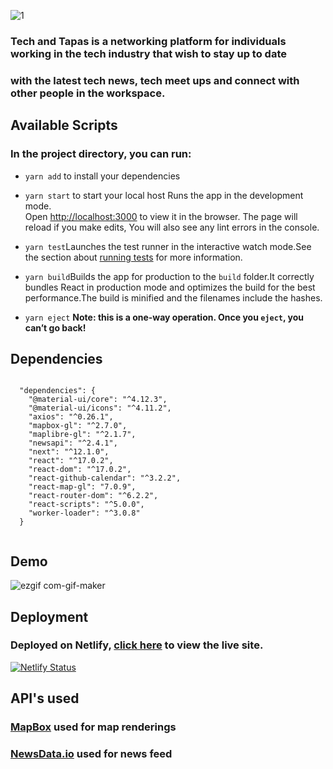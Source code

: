 
![1](https://user-images.githubusercontent.com/67808802/160223816-4ea0cac7-a1b2-47b1-aec6-91f86773726a.png)

### Tech and Tapas is a networking platform for individuals working in the tech industry that wish to stay up to date 
### with the latest tech news, tech meet ups and connect with other people in the workspace.

## Available Scripts

### In the project directory, you can run:


* `yarn add` to install  your dependencies

* `yarn start` to start your local host
Runs the app in the development mode.\
Open [http://localhost:3000](http://localhost:3000) to view it in the browser. The page will reload if you make edits, You will also see any lint errors in the console.
* `yarn test`Launches the test runner in the interactive watch mode.See the section about [running tests](https://facebook.github.io/create-react-app/docs/running-tests) for more information.
* `yarn build`Builds the app for production to the `build` folder.It correctly bundles React in production mode and optimizes the build for the best performance.The build is minified and the filenames include the hashes.
* `yarn eject`
**Note: this is a one-way operation. Once you `eject`, you can’t go back!**

## Dependencies 

```

  "dependencies": {
    "@material-ui/core": "^4.12.3",
    "@material-ui/icons": "^4.11.2",
    "axios": "^0.26.1",
    "mapbox-gl": "^2.7.0",
    "maplibre-gl": "^2.1.7",
    "newsapi": "^2.4.1",
    "next": "^12.1.0",
    "react": "^17.0.2",
    "react-dom": "^17.0.2",
    "react-github-calendar": "^3.2.2",
    "react-map-gl": "7.0.9",
    "react-router-dom": "^6.2.2",
    "react-scripts": "^5.0.0",
    "worker-loader": "^3.0.8"
  }
  
  ```
  
## Demo

  ![ezgif com-gif-maker](https://user-images.githubusercontent.com/67808802/160224599-083ca008-10f9-4c26-a662-e521cf470d26.gif)

  

## Deployment

### Deployed on Netlify, [click here](https://tech-and-tapas.netlify.app/) to view the live site. 

[![Netlify Status](https://api.netlify.com/api/v1/badges/f1dbbf1d-6913-4c50-a1b5-5191f75b04fb/deploy-status)](https://app.netlify.com/sites/tech-and-tapas/deploys)

## API's used

### [MapBox](https://www.mapbox.com/) used for map renderings
### [NewsData.io](newsdata.io) used for news feed




